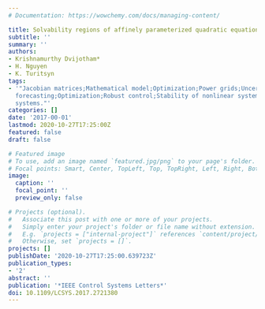 ```yaml
---
# Documentation: https://wowchemy.com/docs/managing-content/

title: Solvability regions of affinely parameterized quadratic equations
subtitle: ''
summary: ''
authors:
- Krishnamurthy Dvijotham*
- H. Nguyen
- K. Turitsyn
tags:
- '"Jacobian matrices;Mathematical model;Optimization;Power grids;Uncertainty;Wind
  forecasting;Optimization;Robust control;Stability of nonlinear systems;Uncertain
  systems."'
categories: []
date: '2017-00-01'
lastmod: 2020-10-27T17:25:00Z
featured: false
draft: false

# Featured image
# To use, add an image named `featured.jpg/png` to your page's folder.
# Focal points: Smart, Center, TopLeft, Top, TopRight, Left, Right, BottomLeft, Bottom, BottomRight.
image:
  caption: ''
  focal_point: ''
  preview_only: false

# Projects (optional).
#   Associate this post with one or more of your projects.
#   Simply enter your project's folder or file name without extension.
#   E.g. `projects = ["internal-project"]` references `content/project/deep-learning/index.md`.
#   Otherwise, set `projects = []`.
projects: []
publishDate: '2020-10-27T17:25:00.639723Z'
publication_types:
- '2'
abstract: ''
publication: '*IEEE Control Systems Letters*'
doi: 10.1109/LCSYS.2017.2721380
---
```

